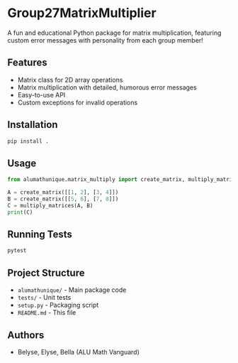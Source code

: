 # Group27MatrixMultiplier

A fun and educational Python package for matrix multiplication, featuring custom error messages with personality from each group member!

## Features

- Matrix class for 2D array operations
- Matrix multiplication with detailed, humorous error messages
- Easy-to-use API
- Custom exceptions for invalid operations

## Installation

```bash
pip install .
```

## Usage

```python
from alumathunique.matrix_multiply import create_matrix, multiply_matrices

A = create_matrix([[1, 2], [3, 4]])
B = create_matrix([[5, 6], [7, 8]])
C = multiply_matrices(A, B)
print(C)
```

## Running Tests

```bash
pytest
```

## Project Structure

- `alumathunique/` - Main package code
- `tests/` - Unit tests
- `setup.py` - Packaging script
- `README.md` - This file

## Authors

- Belyse, Elyse, Bella (ALU Math Vanguard)